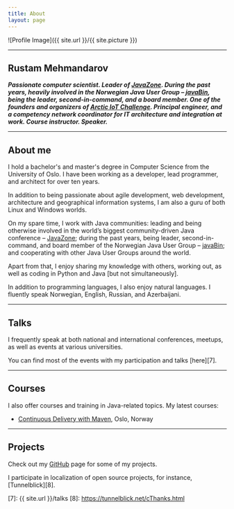```yaml
---
title: About
layout: page
---
```

![Profile Image]({{ site.url }}/{{ site.picture }})

---

## Rustam Mehmandarov

_**Passionate computer scientist. Leader of [JavaZone][1]. During the past years, heavily involved in the Norwegian Java User Group – [javaBin][6], being the leader, second-in-command, and a board member. One of the founders and organizers of [Arctic IoT Challenge][4]. Principal engineer, and a competency network coordinator for IT architecture and integration at work. Course instructor. Speaker.**_

---

## About me

I hold a bachelor's and master's degree in Computer Science from the University of Oslo. I have been working as a developer, lead programmer, and architect for over ten years. 

In addition to being passionate about agile development, web development, architecture and geographical information systems, I am also a guru of both Linux and Windows worlds.

On my spare time, I work with Java communities: leading and being otherwise involved in the world’s biggest community-driven Java conference – [JavaZone][1]; during the past years, being leader, second-in-command, and board member of the Norwegian Java User Group – [javaBin][6]; and cooperating with other Java User Groups around the world.

Apart from that, I enjoy sharing my knowledge with others, working out, as well as coding in Python and Java [but not simultaneously].

In addition to programming languages, I also enjoy natural languages. I fluently speak Norwegian, English, Russian, and Azerbaijani.

---

## Talks

I frequently speak at both national and international conferences, meetups, as well as events at various universities.

You can find most of the events with my participation and talks [here][7].

---

## Courses

I also offer courses and training in Java-related topics. My latest courses:

* [Continuous Delivery with Maven][5], Oslo, Norway

---

## Projects

Check out my [GitHub][3] page for some of my projects. 

I participate in localization of open source projects, for instance, [Tunnelblick][8].


[1]: https://javazone.no
[2]: http://lanyrd.com/profile/rmehmandarov/
[3]: https://github.com/mehmandarov
[4]: http://ariot.no
[5]: http://programutvikling.no/course/continuous-delivery-with-maven/
[6]: http://java.no
[7]: {{ site.url }}/talks
[8]: https://tunnelblick.net/cThanks.html
